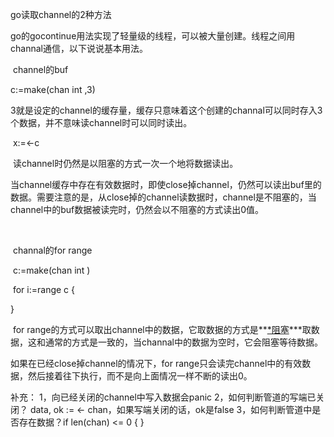 go读取channel的2种方法

go的gocontinue用法实现了轻量级的线程，可以被大量创建。线程之间用channal通信，以下说说基本用法。

​         channel的buf

c:=make(chan int ,3)

3就是设定的channel的缓存量，缓存只意味着这个创建的channal可以同时存入3个数据，并不意味读channel时可以同时读出。

​        x:=<-c

​        读channel时仍然是以阻塞的方式一次一个地将数据读出。

​        当channel缓存中存在有效数据时，即使close掉channel，仍然可以读出buf里的数据。需要注意的是，从close掉的channel读数据时，channel是不阻塞的，当channel中的buf数据被读完时，仍然会以不阻塞的方式读出0值。

​      

​       channal的for range

​      c:=make(chan int )

​       for i:=range c {

}

​        for range的方式可以取出channel中的数据，它取数据的方式是**<u>*阻塞</u>***取数据，这和通常的方式是一致的，当channal中的数据为空时，它会阻塞等待数据。

如果在已经close掉channel的情况下，for range只会读完channel中的有效数据，然后接着往下执行，而不是向上面情况一样不断的读出0。

补充：
1，向已经关闭的channel中写入数据会panic
2，如何判断管道的写端已关闭？ data, ok := <- chan，如果写端关闭的话，ok是false
3，如何判断管道中是否存在数据？if len(chan) <= 0 { }
